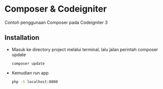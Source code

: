 
# Composer & Codeigniter

Contoh penggunaan Composer pada Codeigniter 3


## Installation

- Masuk ke directory project melalui terminal, lalu jalan perintah composer update
    ```bash
    composer update
    ```
- Kemudian run app
    ```bash
    php -S localhost:8080
    ```
    